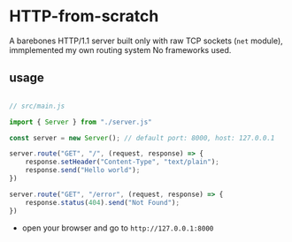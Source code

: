 # HTTP-from-scratch

A barebones HTTP/1.1 server built only with raw TCP sockets (`net` module), immplemented my own routing system
No frameworks used.

## usage

```js

// src/main.js

import { Server } from "./server.js"

const server = new Server(); // default port: 8000, host: 127.0.0.1

server.route("GET", "/", (request, response) => {
    response.setHeader("Content-Type", "text/plain");
    response.send("Hello world");
})

server.route("GET", "/error", (request, response) => {
    response.status(404).send("Not Found");
})
```

- open your browser and go to `http://127.0.0.1:8000`